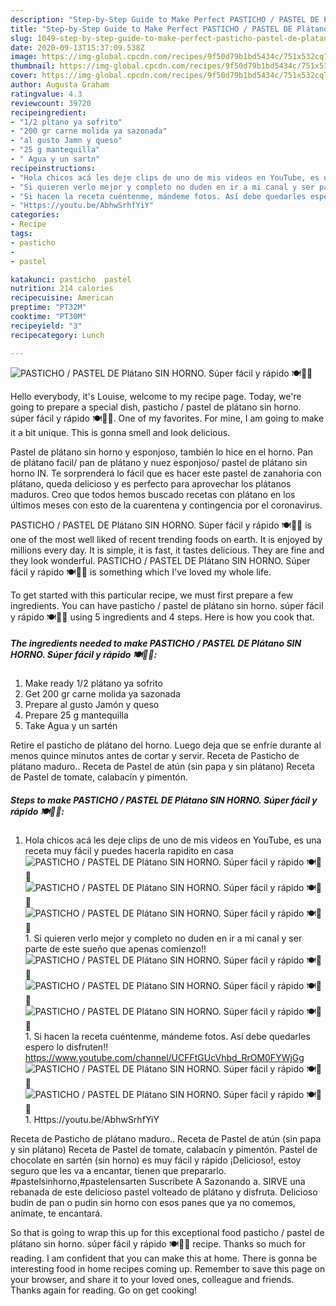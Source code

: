 ```yaml
---
description: "Step-by-Step Guide to Make Perfect PASTICHO / PASTEL DE Plátano SIN HORNO. Súper fácil y rápido 🍽🍺🥮"
title: "Step-by-Step Guide to Make Perfect PASTICHO / PASTEL DE Plátano SIN HORNO. Súper fácil y rápido 🍽🍺🥮"
slug: 1049-step-by-step-guide-to-make-perfect-pasticho-pastel-de-platano-sin-horno-super-facil-y-rapido
date: 2020-09-13T15:37:09.538Z
image: https://img-global.cpcdn.com/recipes/9f50d79b1bd5434c/751x532cq70/pasticho-pastel-de-platano-sin-horno-super-facil-y-rapido-🍽🍺🥮-foto-principal.jpg
thumbnail: https://img-global.cpcdn.com/recipes/9f50d79b1bd5434c/751x532cq70/pasticho-pastel-de-platano-sin-horno-super-facil-y-rapido-🍽🍺🥮-foto-principal.jpg
cover: https://img-global.cpcdn.com/recipes/9f50d79b1bd5434c/751x532cq70/pasticho-pastel-de-platano-sin-horno-super-facil-y-rapido-🍽🍺🥮-foto-principal.jpg
author: Augusta Graham
ratingvalue: 4.3
reviewcount: 39720
recipeingredient:
- "1/2 pltano ya sofrito"
- "200 gr carne molida ya sazonada"
- "al gusto Jamn y queso"
- "25 g mantequilla"
- " Agua y un sartn"
recipeinstructions:
- "Hola chicos acá les deje clips de uno de mis videos en YouTube, es una receta muy fácil y puedes hacerla rapidito en casa"
- "Si quieren verlo mejor y completo no duden en ir a mi canal y ser parte de este sueño que apenas comienzo!!"
- "Si hacen la receta cuéntenme, mándeme fotos. Así debe quedarles espero lo disfruten!! https://www.youtube.com/channel/UCFFtGUcVhbd_RrOM0FYWjGg"
- "Https://youtu.be/AbhwSrhfYiY"
categories:
- Recipe
tags:
- pasticho
- 
- pastel

katakunci: pasticho  pastel 
nutrition: 214 calories
recipecuisine: American
preptime: "PT32M"
cooktime: "PT30M"
recipeyield: "3"
recipecategory: Lunch

---
```



![PASTICHO / PASTEL DE Plátano SIN HORNO. Súper fácil y rápido 🍽🍺🥮](https://img-global.cpcdn.com/recipes/9f50d79b1bd5434c/751x532cq70/pasticho-pastel-de-platano-sin-horno-super-facil-y-rapido-🍽🍺🥮-foto-principal.jpg)

Hello everybody, it's Louise, welcome to my recipe page. Today, we're going to prepare a special dish, pasticho / pastel de plátano sin horno. súper fácil y rápido 🍽🍺🥮. One of my favorites. For mine, I am going to make it a bit unique. This is gonna smell and look delicious.

Pastel de plátano sin horno y esponjoso, también lo hice en el horno. Pan de plátano facil/ pan de plátano y nuez esponjoso/ pastel de plátano sin horno IN. Te sorprenderá lo fácil que es hacer este pastel de zanahoria con plátano, queda delicioso y es perfecto para aprovechar los plátanos maduros. Creo que todos hemos buscado recetas con plátano en los últimos meses con esto de la cuarentena y contingencia por el coronavirus.

PASTICHO / PASTEL DE Plátano SIN HORNO. Súper fácil y rápido 🍽🍺🥮 is one of the most well liked of recent trending foods on earth. It is enjoyed by millions every day. It is simple, it is fast, it tastes delicious. They are fine and they look wonderful. PASTICHO / PASTEL DE Plátano SIN HORNO. Súper fácil y rápido 🍽🍺🥮 is something which I've loved my whole life.


To get started with this particular recipe, we must first prepare a few ingredients. You can have pasticho / pastel de plátano sin horno. súper fácil y rápido 🍽🍺🥮 using 5 ingredients and 4 steps. Here is how you cook that.

<!--inarticleads1-->

##### The ingredients needed to make PASTICHO / PASTEL DE Plátano SIN HORNO. Súper fácil y rápido 🍽🍺🥮:

1. Make ready 1/2 plátano ya sofrito
1. Get 200 gr carne molida ya sazonada
1. Prepare al gusto Jamón y queso
1. Prepare 25 g mantequilla
1. Take  Agua y un sartén


Retire el pasticho de plátano del horno. Luego deja que se enfríe durante al menos quince minutos antes de cortar y servir. Receta de Pasticho de plátano maduro.. Receta de Pastel de atún (sin papa y sin plátano) Receta de Pastel de tomate, calabacín y pimentón. 

<!--inarticleads2-->

##### Steps to make PASTICHO / PASTEL DE Plátano SIN HORNO. Súper fácil y rápido 🍽🍺🥮:

1. Hola chicos acá les deje clips de uno de mis videos en YouTube, es una receta muy fácil y puedes hacerla rapidito en casa
<img src="//assets-global.cpcdn.com/assets/icons/button_play-2c75c40dde080a61004c1f40b05d8f140eaff45d7e9e6481dc71c63d2e7c4909.png" alt="PASTICHO / PASTEL DE Plátano SIN HORNO. Súper fácil y rápido 🍽🍺🥮"><img src="//assets-global.cpcdn.com/assets/icons/button_play-2c75c40dde080a61004c1f40b05d8f140eaff45d7e9e6481dc71c63d2e7c4909.png" alt="PASTICHO / PASTEL DE Plátano SIN HORNO. Súper fácil y rápido 🍽🍺🥮"><img src="//assets-global.cpcdn.com/assets/icons/button_play-2c75c40dde080a61004c1f40b05d8f140eaff45d7e9e6481dc71c63d2e7c4909.png" alt="PASTICHO / PASTEL DE Plátano SIN HORNO. Súper fácil y rápido 🍽🍺🥮">1. Si quieren verlo mejor y completo no duden en ir a mi canal y ser parte de este sueño que apenas comienzo!!
<img src="//assets-global.cpcdn.com/assets/icons/button_play-2c75c40dde080a61004c1f40b05d8f140eaff45d7e9e6481dc71c63d2e7c4909.png" alt="PASTICHO / PASTEL DE Plátano SIN HORNO. Súper fácil y rápido 🍽🍺🥮"><img src="//assets-global.cpcdn.com/assets/icons/button_play-2c75c40dde080a61004c1f40b05d8f140eaff45d7e9e6481dc71c63d2e7c4909.png" alt="PASTICHO / PASTEL DE Plátano SIN HORNO. Súper fácil y rápido 🍽🍺🥮"><img src="//assets-global.cpcdn.com/assets/icons/button_play-2c75c40dde080a61004c1f40b05d8f140eaff45d7e9e6481dc71c63d2e7c4909.png" alt="PASTICHO / PASTEL DE Plátano SIN HORNO. Súper fácil y rápido 🍽🍺🥮">1. Si hacen la receta cuéntenme, mándeme fotos. Así debe quedarles espero lo disfruten!! https://www.youtube.com/channel/UCFFtGUcVhbd_RrOM0FYWjGg
<img src="//assets-global.cpcdn.com/assets/icons/button_play-2c75c40dde080a61004c1f40b05d8f140eaff45d7e9e6481dc71c63d2e7c4909.png" alt="PASTICHO / PASTEL DE Plátano SIN HORNO. Súper fácil y rápido 🍽🍺🥮"><img src="//assets-global.cpcdn.com/assets/icons/button_play-2c75c40dde080a61004c1f40b05d8f140eaff45d7e9e6481dc71c63d2e7c4909.png" alt="PASTICHO / PASTEL DE Plátano SIN HORNO. Súper fácil y rápido 🍽🍺🥮">1. Https://youtu.be/AbhwSrhfYiY


Receta de Pasticho de plátano maduro.. Receta de Pastel de atún (sin papa y sin plátano) Receta de Pastel de tomate, calabacín y pimentón. Pastel de chocolate en sartén (sin horno) es muy fácil y rápido ¡Delicioso!, estoy seguro que les va a encantar, tienen que prepararlo. #pastelsinhorno,#pastelensarten Suscribete A Sazonando a. SIRVE una rebanada de este delicioso pastel volteado de plátano y disfruta. Delicioso budin de pan o pudin sin horno con esos panes que ya no comemos, anímate, te encantará. 

So that is going to wrap this up for this exceptional food pasticho / pastel de plátano sin horno. súper fácil y rápido 🍽🍺🥮 recipe. Thanks so much for reading. I am confident that you can make this at home. There is gonna be interesting food in home recipes coming up. Remember to save this page on your browser, and share it to your loved ones, colleague and friends. Thanks again for reading. Go on get cooking!
